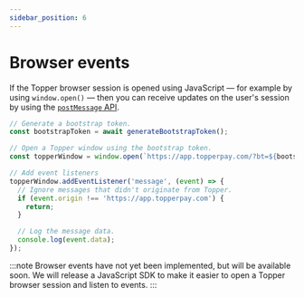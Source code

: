 ```yaml
---
sidebar_position: 6
---
```


# Browser events

If the Topper browser session is opened using JavaScript — for example by using `window.open()` — then you can receive updates on the user's session by using the [`postMessage` API](https://developer.mozilla.org/en-US/docs/Web/API/Window/postMessage).

```js
// Generate a bootstrap token.
const bootstrapToken = await generateBootstrapToken();

// Open a Topper window using the bootstrap token.
const topperWindow = window.open(`https://app.topperpay.com/?bt=${bootstrapToken}`);

// Add event listeners
topperWindow.addEventListener('message', (event) => {
  // Ignore messages that didn't originate from Topper.
  if (event.origin !== 'https://app.topperpay.com') {
    return;
  }

  // Log the message data.
  console.log(event.data);
});
```

:::note
Browser events have not yet been implemented, but will be available soon. We will release a JavaScript SDK to make it easier to open a Topper browser session and listen to events.
:::
